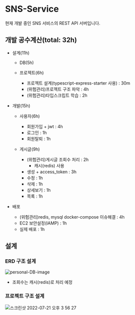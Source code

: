 # SNS-Service
현재 개발 중인 SNS 서비스의 REST API 서버입니다.

## 개발 공수계산(total: 32h)
- 설계(11h)

  - DB(5h)

  - 프로젝트(6h)
    - 프로젝트 설계(typescript-express-starter 사용) : 30m 
    - (위험관리)프로젝트 구조 파악 : 4h
    - (위험관리)타입스크립트 학습 : 2h
- 개발(15h)

  - 사용자(6h)
    - 회원가입 + jwt : 4h
    - 로그인 : 1h
    - 회원탈퇴 : 1h

  - 게시글(9h)
    - (위험관리)게시글 조회수 처리 : 2h
      - 캐시(redis) 사용
    - 생성 + access_token : 3h
    - 수정 : 1h
    - 삭제 : 1h
    - 상세보기 : 1h
    - 목록 : 1h

- 배포
  - (위험관리)redis, mysql docker-compose 이슈해결 : 4h
  - EC2 보안설정(IAMP) : 1h
  - 실제 배포 : 1h

## 설계
### ERD 구조 설계
![personal-DB-image](https://user-images.githubusercontent.com/48710060/180148892-1ab21832-1e13-4dab-ace2-65ebe6d57cc8.png)
- 조회수는 캐시(redis)로 처리 예정
### 프로젝트 구조 설계
![스크린샷 2022-07-21 오후 3 56 27](https://user-images.githubusercontent.com/48710060/180149607-e7fb24a6-a7f1-4f40-890c-95bfe06d40f6.png)


